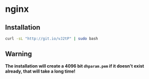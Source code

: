 # nginx

Installation
------------

```bash
curl -sL "http://git.io/vJ2tP" | sudo bash
```

Warning
-------

**The installation will create a 4096 bit `dhparam.pem` if it doesn't exist already, that will take a long time!**
